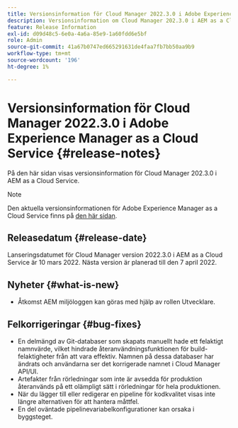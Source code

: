 ```yaml
---
title: Versionsinformation för Cloud Manager 2022.3.0 i Adobe Experience Manager as a Cloud Service
description: Versionsinformation om Cloud Manager 202.3.0 i AEM as a Cloud Service.
feature: Release Information
exl-id: d09d48c5-6e0a-4a6a-85e9-1a60fdd6e5bf
role: Admin
source-git-commit: 41a67b0747ed665291631de4faa7fb7bb50aa9b9
workflow-type: tm+mt
source-wordcount: '196'
ht-degree: 1%

---
```


# Versionsinformation för Cloud Manager 2022.3.0 i Adobe Experience Manager as a Cloud Service {#release-notes}

På den här sidan visas versionsinformation för Cloud Manager 202.3.0 i AEM as a Cloud Service.

>[!NOTE]
>
>Den aktuella versionsinformationen för Adobe Experience Manager as a Cloud Service finns på [den här sidan](/help/release-notes/release-notes-cloud/release-notes-current.md).

## Releasedatum {#release-date}

Lanseringsdatumet för Cloud Manager version 2022.3.0 i AEM as a Cloud Service är 10 mars 2022. Nästa version är planerad till den 7 april 2022.

## Nyheter {#what-is-new}

* Åtkomst AEM miljöloggen kan göras med hjälp av rollen Utvecklare.

## Felkorrigeringar {#bug-fixes}

* En delmängd av Git-databaser som skapats manuellt hade ett felaktigt namnvärde, vilket hindrade återanvändningsfunktionen för build-felaktigheter från att vara effektiv. Namnen på dessa databaser har ändrats och användarna ser det korrigerade namnet i Cloud Manager API/UI.
* Artefakter från rörledningar som inte är avsedda för produktion återanvänds på ett olämpligt sätt i rörledningar för hela produktionen.
* När du lägger till eller redigerar en pipeline för kodkvalitet visas inte längre alternativen för att hantera måttfel.
* En del oväntade pipelinevariabelkonfigurationer kan orsaka i byggsteget.

